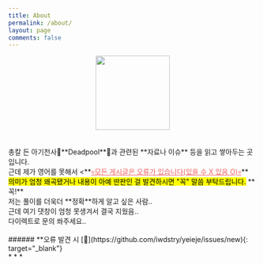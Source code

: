 ```yaml
---
title: About
permalink: /about/
layout: page
comments: false
---
```



<center>
 <img src="https://user-images.githubusercontent.com/74714697/100357357-e9df6b80-3037-11eb-9cdb-fd243f2cb191.png" width="150px" height="150px">
</center>
<br/>
<br/>
총칼 든 아기천사👶**Deadpool**👶과 관련된 **자료나 이슈** 등을 읽고 쌓아두는 곳입니다. <br/>
근데 제가 영어를 못해서 <**<span style="color:#F15F5F"><u>💀모든 게시글은 오류가 있습니다(있을 수 X 있음 O)💀</u></span>**<br/>
<mark>의미가 엄청 왜곡됐거나 내용이 아예 딴판인 걸 발견하시면 "꼭" 말씀 부탁드립니다.</mark> **꼭!**<br/>
저는 풀이를 더욱더 **정확**하게 알고 싶은 사람.. <br/> 근데 여기 댓창이 엄청 못생겨서 결국 지웠음..<br/>
다이렉트로 문의 쏴주세요..
<br/>
<br/>
###### **오류 발견 시 [💌](https://github.com/iwdstry/yeieje/issues/new){: target="_blank"} 
<br/>
* * *
